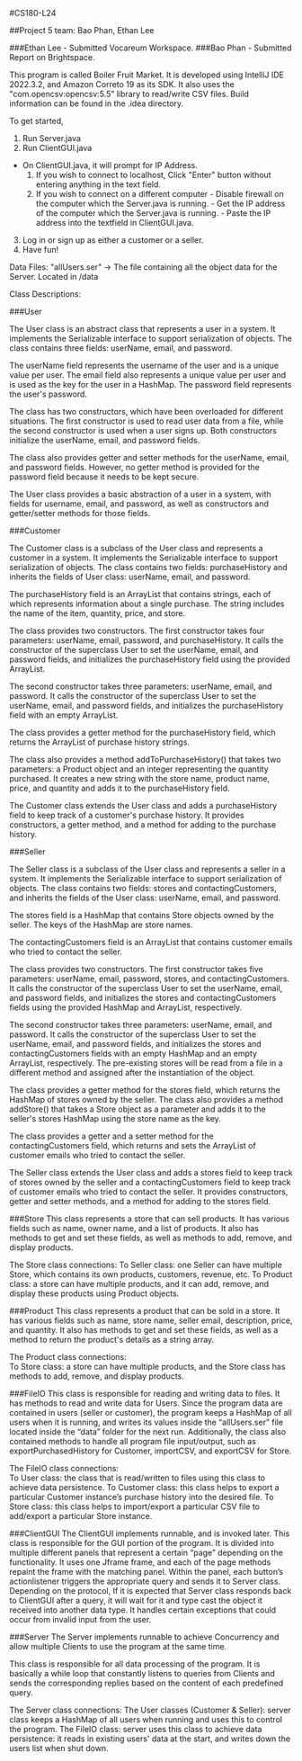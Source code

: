 #CS180-L24

##Project 5 team: Bao Phan, Ethan Lee

###Ethan Lee - Submitted Vocareum Workspace.
###Bao Phan - Submitted Report on Brightspace.

This program is called Boiler Fruit Market. It is developed using IntelliJ IDE 2022.3.2, and Amazon Correto 19 as its SDK. It also uses the "com.opencsv:opencsv:5.5" library to read/write CSV files. Build information can be found in the .idea directory.

To get started,
1. Run Server.java
2. Run ClientGUI.java
  - On ClientGUI.java, it will prompt for IP Address.
      1) If you wish to connect to localhost, Click "Enter" button without entering anything in the text field.
      2) If you wish to connect on a different computer
        - Disable firewall on the computer which the Server.java is running.
        - Get the IP address of the computer which the Server.java is running.
        - Paste the IP address into the textfield in ClientGUI.java.
       
3. Log in or sign up as either a customer or a seller.
4. Have fun!

Data Files:
"allUsers.ser" -> The file containing all the object data for the Server. Located in /data



Class Descriptions:

###User

The User class is an abstract class that represents a user in a system. It implements the Serializable interface to support serialization of objects. The class contains three fields: userName, email, and password.

The userName field represents the username of the user and is a unique value per user. The email field also represents a unique value per user and is used as the key for the user in a HashMap. The password field represents the user's password.

The class has two constructors, which have been overloaded for different situations. The first constructor is used to read user data from a file, while the second constructor is used when a user signs up. Both constructors initialize the userName, email, and password fields.

The class also provides getter and setter methods for the userName, email, and password fields. However, no getter method is provided for the password field because it needs to be kept secure.

The User class provides a basic abstraction of a user in a system, with fields for username, email, and password, as well as constructors and getter/setter methods for those fields.


###Customer


The Customer class is a subclass of the User class and represents a customer in a system. It implements the Serializable interface to support serialization of objects. The class contains two fields: purchaseHistory and inherits the fields of User class: userName, email, and password.

The purchaseHistory field is an ArrayList that contains strings, each of which represents information about a single purchase. The string includes the name of the item, quantity, price, and store.

The class provides two constructors. The first constructor takes four parameters: userName, email, password, and purchaseHistory. It calls the constructor of the superclass User to set the userName, email, and password fields, and initializes the purchaseHistory field using the provided ArrayList.

The second constructor takes three parameters: userName, email, and password. It calls the constructor of the superclass User to set the userName, email, and password fields, and initializes the purchaseHistory field with an empty ArrayList.

The class provides a getter method for the purchaseHistory field, which returns the ArrayList of purchase history strings.

The class also provides a method addToPurchaseHistory() that takes two parameters: a Product object and an integer representing the quantity purchased. It creates a new string with the store name, product name, price, and quantity and adds it to the purchaseHistory field.

The Customer class extends the User class and adds a purchaseHistory field to keep track of a customer's purchase history. It provides constructors, a getter method, and a method for adding to the purchase history.


###Seller

The Seller class is a subclass of the User class and represents a seller in a system. It implements the Serializable interface to support serialization of objects. The class contains two fields: stores and contactingCustomers, and inherits the fields of the User class: userName, email, and password.

The stores field is a HashMap that contains Store objects owned by the seller. The keys of the HashMap are store names.

The contactingCustomers field is an ArrayList that contains customer emails who tried to contact the seller.

The class provides two constructors. The first constructor takes five parameters: userName, email, password, stores, and contactingCustomers. It calls the constructor of the superclass User to set the userName, email, and password fields, and initializes the stores and contactingCustomers fields using the provided HashMap and ArrayList, respectively.

The second constructor takes three parameters: userName, email, and password. It calls the constructor of the superclass User to set the userName, email, and password fields, and initializes the stores and contactingCustomers fields with an empty HashMap and an empty ArrayList, respectively. The pre-existing stores will be read from a file in a different method and assigned after the instantiation of the object.

The class provides a getter method for the stores field, which returns the HashMap of stores owned by the seller. The class also provides a method addStore() that takes a Store object as a parameter and adds it to the seller's stores HashMap using the store name as the key.

The class provides a getter and a setter method for the contactingCustomers field, which returns and sets the ArrayList of customer emails who tried to contact the seller.

The Seller class extends the User class and adds a stores field to keep track of stores owned by the seller and a contactingCustomers field to keep track of customer emails who tried to contact the seller. It provides constructors, getter and setter methods, and a method for adding to the stores field.


###Store
This class represents a store that can sell products. It has various fields such as name, owner name, and a list of products. It also has methods to get and set these fields, as well as methods to add, remove, and display products. 

The Store class connections:
To Seller class: one Seller can have multiple Store, which contains its own products, customers, revenue, etc.
To Product class: a store can have multiple products, and it can add, remove, and display these products using Product objects.

###Product
This class represents a product that can be sold in a store. It has various fields such as name, store name, seller email, description, price, and quantity. It also has methods to get and set these fields, as well as a method to return the product's details as a string array. 

The Product class connections:  
To Store class: a store can have multiple products, and the Store class has methods to add, remove, and display products.

###FileIO
This class is responsible for reading and writing data to files. It has methods to read and write data for Users. Since the program data are contained in users (seller or customer), the program keeps a HashMap of all users when it is running, and writes its values inside the “allUsers.ser” file located inside the “data” folder for the next run. Additionally, the class also contained methods to handle all program file input/output, such as exportPurchasedHistory for Customer, importCSV, and exportCSV for Store. 

The FileIO class connections:  
To User class: the class that is read/written to files using this class to achieve data persistence. 
To Customer class: this class helps to export a particular Customer instance’s purchase history into the desired file.
To Store class: this class helps to import/export a particular CSV file to add/export a particular Store instance.

###ClientGUI
The ClientGUI implements runnable, and is invoked later.
This class is responsible for the GUI portion of the program. It is divided into multiple different panels that represent a certain “page” depending on the functionality. It uses one Jframe frame, and each of the page methods repaint the frame with the matching panel.
Within the panel, each button’s actionlistener triggers the appropriate query and sends it to Server class.
Depending on the protocol, If it is expected that Server class responds back to ClientGUI after a query, it will wait for it and type cast the object it received into another data type.
It handles certain exceptions that could occur from invalid input from the user.

###Server
The Server implements runnable to achieve Concurrency and allow multiple Clients to use the program at the same time. 

This class is responsible for all data processing of the program. It is basically a while loop that constantly listens to queries from Clients and sends the corresponding replies based on the content of each predefined query. 

The Server class connections:
The User classes (Customer & Seller): server class keeps a HashMap of all users when running and uses this to control the program.
The FileIO class: server uses this class to achieve data persistence: it reads in existing users' data at the start, and writes down the users list when shut down.

